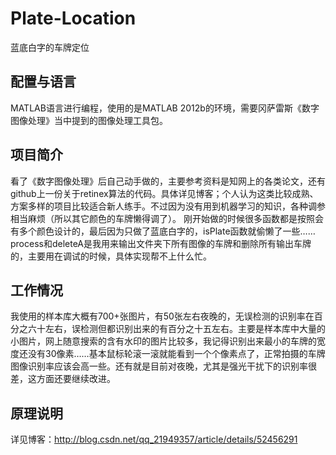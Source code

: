 # Plate-Location
蓝底白字的车牌定位

## 配置与语言
MATLAB语言进行编程，使用的是MATLAB 2012b的环境，需要冈萨雷斯《数字图像处理》当中提到的图像处理工具包。

## 项目简介
看了《数字图像处理》后自己动手做的，主要参考资料是知网上的各类论文，还有github上一份关于retinex算法的代码。具体详见博客；个人认为这类比较成熟、方案多样的项目比较适合新人练手。不过因为没有用到机器学习的知识，各种调参相当麻烦（所以其它颜色的车牌懒得调了）。
刚开始做的时候很多函数都是按照会有多个颜色设计的，最后因为只做了蓝底白字的，isPlate函数就偷懒了一些……process和deleteA是我用来输出文件夹下所有图像的车牌和删除所有输出车牌的，主要用在调试的时候，具体实现帮不上什么忙。

## 工作情况
我使用的样本库大概有700+张图片，有50张左右夜晚的，无误检测的识别率在百分之六十左右，误检测但都识别出来的有百分之十五左右。主要是样本库中大量的小图片，网上随意搜索的含有水印的图片比较多，我记得识别出来最小的车牌的宽度还没有30像素……基本鼠标轮滚一滚就能看到一个个像素点了，正常拍摄的车牌图像识别率应该会高一些。还有就是目前对夜晚，尤其是强光干扰下的识别率很差，这方面还要继续改进。

## 原理说明
详见博客：http://blog.csdn.net/qq_21949357/article/details/52456291
